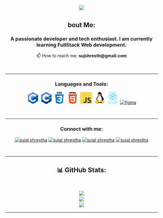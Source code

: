 <h1 align="center">
    <img src="https://readme-typing-svg.herokuapp.com/?font=Righteous&size=35&center=true&vCenter=true&width=500&height=70&duration=4000&color=yellow&lines=Hey+There!;+I'm+Sujal!;" />
</h1>

<h2 align="center"> bout Me:</h2>

<h3 align="center">A passionate developer and tech enthusiast. I am currently learning FullStack Web development.</h3>

<p align="center">
    📫 How to reach me: <strong>sujshresth@gmail.com</strong>
</p>

<br/>
<hr/>

<h3 align="center">Languages and Tools:</h3>
<p align="center">
    <a href="https://www.cprogramming.com/" target="_blank" rel="noreferrer"><img src="https://raw.githubusercontent.com/devicons/devicon/master/icons/c/c-original.svg" alt="c" width="40" height="40"/></a>
    <a href="https://www.w3schools.com/cpp/" target="_blank" rel="noreferrer"><img src="https://raw.githubusercontent.com/devicons/devicon/master/icons/cplusplus/cplusplus-original.svg" alt="cplusplus" width="40" height="40"/></a>
    <a href="https://www.w3schools.com/css/" target="_blank" rel="noreferrer"><img src="https://raw.githubusercontent.com/devicons/devicon/master/icons/css3/css3-original-wordmark.svg" alt="css3" width="40" height="40"/></a>
    <a href="https://www.w3.org/html/" target="_blank" rel="noreferrer"><img src="https://raw.githubusercontent.com/devicons/devicon/master/icons/html5/html5-original-wordmark.svg" alt="html5" width="40" height="40"/></a>
    <a href="https://developer.mozilla.org/en-US/docs/Web/JavaScript" target="_blank" rel="noreferrer"><img src="https://raw.githubusercontent.com/devicons/devicon/master/icons/javascript/javascript-original.svg" alt="javascript" width="40" height="40"/></a>
    <a href="https://www.linux.org/" target="_blank" rel="noreferrer"><img src="https://raw.githubusercontent.com/devicons/devicon/master/icons/linux/linux-original.svg" alt="linux" width="40" height="40"/></a>
    <a href="https://reactjs.org/" target="_blank" rel="noreferrer"><img src="https://raw.githubusercontent.com/devicons/devicon/master/icons/react/react-original-wordmark.svg" alt="react" width="40" height="40"/></a>
    <a href="https://www.figma.com/" target="_blank" rel="noreferrer"><img src="https://www.vectorlogo.zone/logos/figma/figma-icon.svg" alt="figma" width="40" height="40"/></a>
</p>

<br/>
<hr/>

<h3 align="center">Connect with me:</h3>
<p align="center">
    <a href="https://codepen.io/sujshr" target="blank"><img align="center" src="https://raw.githubusercontent.com/rahuldkjain/github-profile-readme-generator/master/src/images/icons/Social/codepen.svg" alt="sujal shrestha" height="30" width="40" /></a>
    <a href="https://linkedin.com/in/sujal-shrestha-4783a0294" target="blank"><img align="center" src="https://raw.githubusercontent.com/rahuldkjain/github-profile-readme-generator/master/src/images/icons/Social/linked-in-alt.svg" alt="sujal shrestha" height="30" width="40" /></a>
    <a href="https://www.facebook.com/sujal.shrestha.90834/" target="blank"><img align="center" src="https://raw.githubusercontent.com/rahuldkjain/github-profile-readme-generator/master/src/images/icons/Social/facebook.svg" alt="sujal shrestha" height="30" width="40" /></a>
    <a href="https://www.instagram.com/_sujal_shrestha_/" target="blank"><img align="center" src="https://raw.githubusercontent.com/rahuldkjain/github-profile-readme-generator/master/src/images/icons/Social/instagram.svg" alt="sujal shrestha" height="30" width="40" /></a>
</p>

<br/>
<hr/>

<h2 align="center">📊 GitHub Stats:</h2>
<br/>
<p align="center">
    <img src="https://github-readme-stats.vercel.app/api?username=sujshr&theme=radical&hide_border=false&include_all_commits=false&count_private=true"/><br/>
    <img src="https://github-readme-streak-stats.herokuapp.com/?user=sujshr&theme=radical&hide_border=false"/><br/>
    <img src="https://github-readme-stats.vercel.app/api/top-langs/?username=sujshr&theme=radical&hide_border=false&include_all_commits=false&count_private=true&layout=compact"/>
</p>
<hr/>
